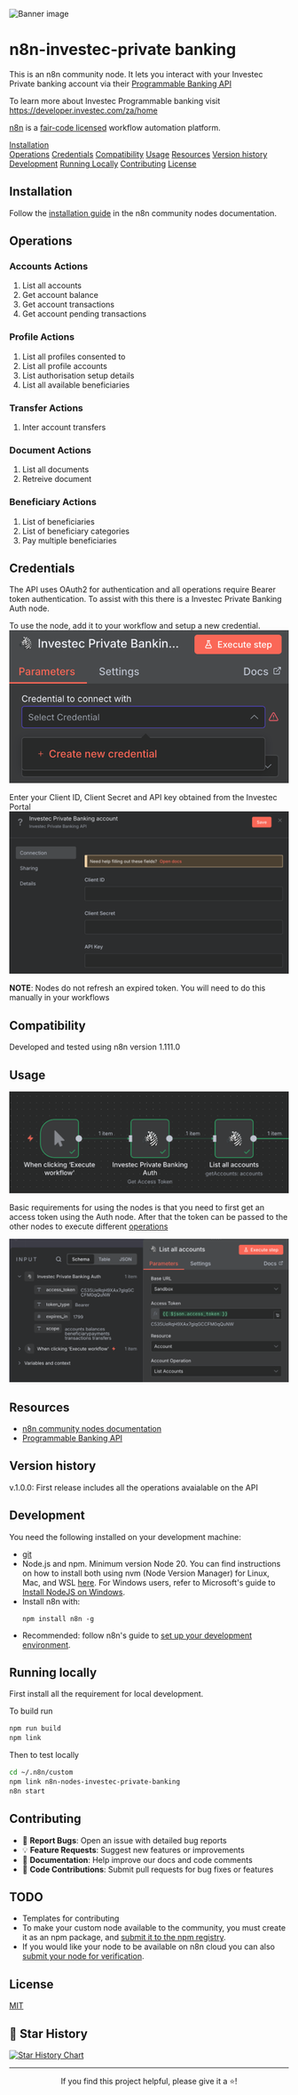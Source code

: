 ![Banner image](https://user-images.githubusercontent.com/10284570/173569848-c624317f-42b1-45a6-ab09-f0ea3c247648.png)

# n8n-investec-private banking

This is an n8n community node. It lets you interact with your Investec Private banking account via their [Programmable Banking API](https://developer.investec.com/za/api-products/documentation/SA_PB_Account_Information)

To learn more about Investec Programmable banking visit https://developer.investec.com/za/home

[n8n](https://n8n.io/) is a [fair-code licensed](https://docs.n8n.io/reference/license/) workflow automation platform.

[Installation](#installation)  
[Operations](#operations)
[Credentials](#credentials)
[Compatibility](#compatibility)
[Usage](#usage)
[Resources](#resources)
[Version history](#version-history)
[Development](#development)
[Running Locally](#running-locally)
[Contributing](#contributing)
[License](#license)

## Installation

Follow the [installation guide](https://docs.n8n.io/integrations/community-nodes/installation/) in the n8n community nodes documentation.

## Operations

### Accounts Actions
1. List all accounts
2. Get account balance
3. Get account transactions
4. Get account pending transactions

### Profile Actions
1. List all profiles consented to
2. List all profile accounts
3. List authorisation setup details
4. List all available beneficiaries

### Transfer Actions
1. Inter account transfers

### Document Actions
1. List all documents
2. Retreive document

### Beneficiary Actions
1. List of beneficiaries
2. List of beneficiary categories
3. Pay multiple beneficiaries

## Credentials

The API uses OAuth2 for authentication and all operations require Bearer token authentication. To assist with this there is a Investec Private Banking Auth node.

To use the node, add it to your workflow and setup a new credential.
![alt text](<docs/auth-node-new-credentails.png>)

Enter your Client ID, Client Secret and API key obtained from the Investec Portal
![alt text](<docs/auth-node-enter-credentials.png>)

**NOTE**: Nodes do not refresh an expired token. You will need to do this manually in your workflows

## Compatibility

Developed and tested using n8n version 1.111.0

## Usage

![alt text](docs/basic-workflow.png)

Basic requirements for using the nodes is that you need to first get an access token using the Auth node. After that the token can be passed to the other nodes to execute different [operations](#operations) 

![alt text](docs/basic-workflow-token.png)

## Resources

* [n8n community nodes documentation](https://docs.n8n.io/integrations/#community-nodes)
* [Programmable Banking API](https://developer.investec.com/za/api-products/documentation/SA_PB_Account_Information)

## Version history

v.1.0.0: First release includes all the operations avaialable on the API

## Development 

You need the following installed on your development machine:

* [git](https://git-scm.com/downloads)
* Node.js and npm. Minimum version Node 20. You can find instructions on how to install both using nvm (Node Version Manager) for Linux, Mac, and WSL [here](https://github.com/nvm-sh/nvm). For Windows users, refer to Microsoft's guide to [Install NodeJS on Windows](https://docs.microsoft.com/en-us/windows/dev-environment/javascript/nodejs-on-windows).
* Install n8n with:
  ```
  npm install n8n -g
  ```
* Recommended: follow n8n's guide to [set up your development environment](https://docs.n8n.io/integrations/creating-nodes/build/node-development-environment/).

## Running locally

First install all the requirement for local development.

To build run
```bash
npm run build
npm link
```

Then to test locally
```bash
cd ~/.n8n/custom
npm link n8n-nodes-investec-private-banking
n8n start
```

## Contributing
- 🐛 **Report Bugs**: Open an issue with detailed bug reports
- 💡 **Feature Requests**: Suggest new features or improvements
- 📝 **Documentation**: Help improve our docs and code comments
- 🔧 **Code Contributions**: Submit pull requests for bug fixes or features

## TODO
- Templates for contributing
- To make your custom node available to the community, you must create it as an npm package, and [submit it to the npm registry](https://docs.npmjs.com/packages-and-modules/contributing-packages-to-the-registry).
- If you would like your node to be available on n8n cloud you can also [submit your node for verification](https://docs.n8n.io/integrations/creating-nodes/deploy/submit-community-nodes/).

## License

[MIT](https://github.com/n8n-io/n8n-nodes-starter/blob/master/LICENSE.md)

## 🌟 Star History

[![Star History Chart](https://api.star-history.com/svg?repos=vchegwidden/n8n-investec-private-banking&type=Date)](https://star-history.com/#yourusername/n8n-investec-private-banking&Date)

---

<div align="center">
  <p>If you find this project helpful, please give it a ⭐️!</p>
</div>